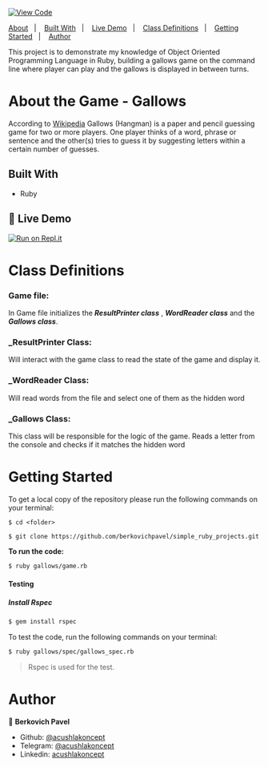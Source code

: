 [![View Code](https://img.shields.io/badge/View%20-Code-green)](https://github.com/berkovichpavel/simple_ruby_projects/tree/master/gallows)

<a text-align="center" href="#about">About</a>&nbsp;&nbsp;&nbsp;|&nbsp;&nbsp;&nbsp;
<a href="#bw">Built With</a>&nbsp;&nbsp;&nbsp;|&nbsp;&nbsp;&nbsp;
<a href="#ldl">Live Demo</a>&nbsp;&nbsp;&nbsp;|&nbsp;&nbsp;&nbsp;
<a href="#cd">Class Definitions</a>&nbsp;&nbsp;&nbsp;|&nbsp;&nbsp;&nbsp;
<a href="#gs">Getting Started</a>&nbsp;&nbsp;&nbsp;|&nbsp;&nbsp;&nbsp;
<a href="#author">Author</a>

This project is to demonstrate my knowledge of Object Oriented Programming Language in Ruby, building a gallows game on the command line where player can play and the gallows is displayed in between turns.

# About the Game - Gallows <a name = "about"></a>

According to [Wikipedia](https://en.wikipedia.org/wiki/Hangman_(game))
Gallows (Hangman)  is a paper and pencil guessing game for two or more players. One player thinks of a word, phrase or sentence and the other(s) tries to guess it by suggesting letters within a certain number of guesses.


## Built With <a name = "bw"></a>

- Ruby

## 🔴 Live Demo <a name = "ldl"></a>

[![Run on Repl.it](https://repl.it/badge/github/berkovichpavel/simple_ruby_projects)](https://simplerubyprojects-1.berkovichpavel.repl.run)

# Class Definitions <a name = "cd"></a>

### **Game file**:
In Game file initializes the **_ResultPrinter class_** , **_WordReader class_** and the **_Gallows class_**.

### **_ResultPrinter Class**:
Will interact with the game class to read the state of the game and display it.

### **_WordReader Class**:
Will read words from the file and select one of them as the hidden word

### **_Gallows Class**:
This class will be responsible for the logic of the game.
Reads a letter from the console and checks if it matches the hidden word

# Getting Started <a name = "gs"></a>

To get a local copy of the repository please run the following commands on your terminal:

```
$ cd <folder>

$ git clone https://github.com/berkovichpavel/simple_ruby_projects.git
```

**To run the code:** 

~~~bash
$ ruby gallows/game.rb
~~~



#### Testing

##### Install Rspec

~~~bash
$ gem install rspec
~~~

To test the code,  run the following commands on your terminal:

~~~bash
$ ruby gallows/spec/gallows_spec.rb
~~~


> Rspec is used for the test.





# Author <a name = "author"></a>

👤 **Berkovich Pavel**

- Github: [@acushlakoncept](https://github.com/berkovichpavel)
- Telegram: [@acushlakoncept](https://t.me/BerkovichPavel)
- Linkedin: [acushlakoncept](https://www.linkedin.com/in/pavel-berkovich-9844251a4/)

